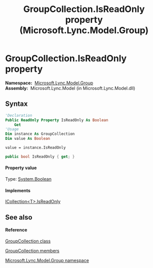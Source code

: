 ﻿---
title: GroupCollection.IsReadOnly property  (Microsoft.Lync.Model.Group)
TOCTitle: 'IsReadOnly property '
ms:assetid: P:Microsoft.Lync.Model.Group.GroupCollection.IsReadOnly_DI_3_UC_OCS14MrefLyncWPF
ms:mtpsurl: https://msdn.microsoft.com/en-us/library/microsoft.lync.model.group.groupcollection.isreadonly_di_3_uc_ocs14mreflyncwpf(v=office.15)
ms:contentKeyID: 48595353
ms.date: 07/28/2014
mtps_version: v=office.15
f1_keywords:
- Microsoft.Lync.Model.Group.GroupCollection.IsReadOnly
dev_langs:
- CSharp
- JScript
- VB
- other
---

# GroupCollection.IsReadOnly property

**Namespace:**  [Microsoft.Lync.Model.Group](microsoft-lync-model-group-namespace_2.md)  
**Assembly:**  Microsoft.Lync.Model (in Microsoft.Lync.Model.dll)

## Syntax

``` vb
'Declaration
Public ReadOnly Property IsReadOnly As Boolean
    Get
'Usage
Dim instance As GroupCollection
Dim value As Boolean

value = instance.IsReadOnly
```

``` csharp
public bool IsReadOnly { get; }
```

#### Property value

Type: [System.Boolean](http://msdn2.microsoft.com/en-us/library/a28wyd50)  

#### Implements

[ICollection\<T\>.IsReadOnly](http://msdn2.microsoft.com/en-us/library/0cfatk9t)  

## See also

#### Reference

[GroupCollection class](groupcollection-class-microsoft-lync-model-group_2.md)

[GroupCollection members](groupcollection-members-microsoft-lync-model-group_2.md)

[Microsoft.Lync.Model.Group namespace](microsoft-lync-model-group-namespace_2.md)

